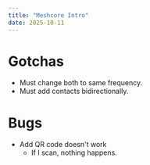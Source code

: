 ```yaml
---
title: "Meshcore Intro"
date: 2025-10-11
---
```


# Gotchas

- Must change both to same frequency.
- Must add contacts bidirectionally.

# Bugs

- Add QR code doesn't work
  - If I scan, nothing happens.
